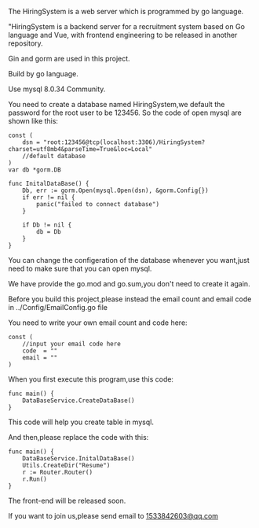 The HiringSystem is a web server which is programmed by go language.

"HiringSystem is a backend server for a recruitment system based on Go language and Vue, with frontend engineering to be released in another repository.

Gin and gorm are used in this project.

Build by go language.

Use mysql 8.0.34 Community.

You need to create a database named HiringSystem,we default the password for the root user to be 123456. So the  code of open mysql are shown like this:

```
const (
	dsn = "root:123456@tcp(localhost:3306)/HiringSystem?charset=utf8mb4&parseTime=True&loc=Local"
	//default database
)
var db *gorm.DB

func InitalDataBase() {
	Db, err := gorm.Open(mysql.Open(dsn), &gorm.Config{})
	if err != nil {
		panic("failed to connect database")
	}

	if Db != nil {
		db = Db
	}
}
```

You can change the configeration of the database whenever you want,just need to make sure that you can open mysql.

We have provide the  go.mod and go.sum,you don't need to create it again.

Before you build this project,please instead the email count and email code in ../Config/EmailConfig.go file

You need to write your own email count and code here:

```
const (
	//input your email code here
	code  = ""
	email = ""
)
```

When you first execute this program,use this code:

```
func main() {
	DataBaseService.CreateDataBase()
}
```

This code will help you create table in mysql.

And then,please replace the code with this:

```
func main() {
	DataBaseService.InitalDataBase()
	Utils.CreateDir("Resume")
	r := Router.Router()
	r.Run()
}
```

The front-end will be released soon.

If you want to join us,please send email to 1533842603@qq.com
